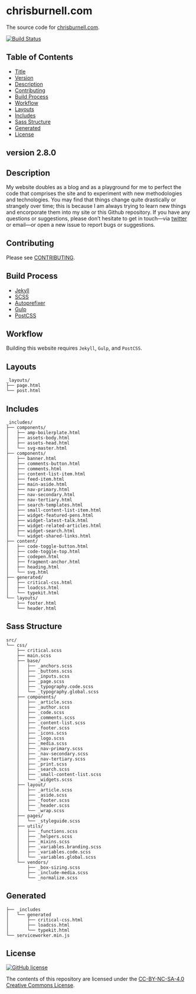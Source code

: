 # chrisburnell.com


The source code for [chrisburnell.com](https://chrisburnell.com/).

[![Build Status](https://travis-ci.org/chrisburnell/chrisburnell.github.io.svg?branch=master)](https://travis-ci.org/chrisburnell/chrisburnell.github.io)


## Table of Contents

- [Title](#chrisburnellcom)
- [Version](#version-270)
- [Description](#description)
- [Contributing](#contributing)
- [Build Process](#build-process)
- [Workflow](#workflow)
- [Layouts](#layouts)
- [Includes](#includes)
- [Sass Structure](#sass-structure)
- [Generated](#generated)
- [License](#license)


## version 2.8.0


## Description

My website doubles as a blog and as a playground for me to perfect the code that
comprises the site and to experiment with new methodologies and technologies.
You may find that things change quite drastically or strangely over time; this
is because I am always trying to learn new things and encorporate them into my
site or this Github repository. If you have any questions or suggestions, please
don’t hesitate to get in touch—via
[twitter](https://twitter.com/iamchrisburnell) or email—or open a new issue to
report bugs or suggestions.


## Contributing

Please see [CONTRIBUTING](CONTRIBUTING.md).


## Build Process

- [Jekyll](https://jekyllrb.com)
- [SCSS](http://sass-lang.com)
- [Autoprefixer](https://github.com/ai/autoprefixer)
- [Gulp](http://gulpjs.com)
- [PostCSS](http://postcss.org/)


## Workflow

Building this website requires `Jekyll`, `Gulp`, and `PostCSS`.


## Layouts

```text
_layouts/
├── page.html
└── post.html
```


## Includes

```text
_includes/
├── components/
│   ├── amp-boilerplate.html
│   ├── assets-body.html
│   ├── assets-head.html
│   └── svg-master.html
├── components/
│   ├── banner.html
│   ├── comments-button.html
│   ├── comments.html
│   ├── content-list-item.html
│   ├── feed-item.html
│   ├── main-aside.html
│   ├── nav-primary.html
│   ├── nav-secondary.html
│   ├── nav-tertiary.html
│   ├── search-templates.html
│   ├── small-content-list-item.html
│   ├── widget-featured-pens.html
│   ├── widget-latest-talk.html
│   ├── widget-related-articles.html
│   ├── widget-search.html
│   └── widget-shared-links.html
├── content/
│   ├── code-toggle-button.html
│   ├── code-toggle-top.html
│   ├── codepen.html
│   ├── fragment-anchor.html
│   ├── heading.html
│   └── svg.html
├── generated/
│   ├── critical-css.html
│   ├── loadcss.html
│   └── typekit.html
└── layouts/
    ├── footer.html
    └── header.html
```


## Sass Structure

```text
src/
└── css/
    ├── critical.scss
    ├── main.scss
    ├── base/
    │   ├── _anchors.scss
    │   ├── _buttons.scss
    │   ├── _inputs.scss
    │   ├── _page.scss
    │   ├── _typography.code.scss
    │   └── _typography.global.scss
    ├── components/
    │   ├── _article.scss
    │   ├── _author.scss
    │   ├── _code.scss
    │   ├── _comments.scss
    │   ├── _content-list.scss
    │   ├── _footer.scss
    │   ├── _icons.scss
    │   ├── _logo.scss
    │   ├── _media.scss
    │   ├── _nav-primary.scss
    │   ├── _nav-secondary.scss
    │   ├── _nav-tertiary.scss
    │   ├── _print.scss
    │   ├── _search.scss
    │   ├── _small-content-list.scss
    │   └── _widgets.scss
    ├── layout/
    │   ├── _article.scss
    │   ├── _aside.scss
    │   ├── _footer.scss
    │   ├── _header.scss
    │   └── _wrap.scss
    ├── pages/
    │   └── _styleguide.scss
    ├── utils/
    │   ├── _functions.scss
    │   ├── _helpers.scss
    │   ├── _mixins.scss
    │   ├── _variables.branding.scss
    │   ├── _variables.code.scss
    │   └── _variables.global.scss
    └── vendors/
        ├── _box-sizing.scss
        ├── _include-media.scss
        └── _normalize.scss
```


## Generated

```text
├── _includes
│   └── generated
│       ├── critical-css.html
│       ├── loadcss.html
│       └── typekit.html
└── serviceworker.min.js
```


## License

[![GitHub license](https://img.shields.io/badge/license-CC_BY--NC--SA_4.0-blue.svg)](LICENSE)

The contents of this repository are licensed under the [CC-BY-NC-SA-4.0 Creative Commons License](LICENSE).

